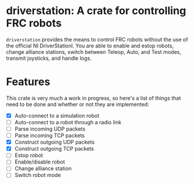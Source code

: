 # driverstation: A crate for controlling FRC robots

`driverstation` provides the means to control FRC robots without the use of the official NI DriverStationl.
You are able to enable and estop robots, change alliance stations, switch between Teleop, Auto, and Test modes,
transmit joysticks, and handle logs.

# Features

This crate is very much a work in progress,
so here's a list of things that need to be done and whether or not they are implemented:

- [x] Auto-connect to a simulation robot
- [ ] Auto-connect to a robot through a radio link
- [ ] Parse incoming UDP packets
- [ ] Parse incoming TCP packets
- [x] Construct outgoing UDP packets
- [x] Construct outgoing TCP packets
- [ ] Estop robot
- [ ] Enable/disable robot
- [ ] Change alliance station
- [ ] Switch robot mode
